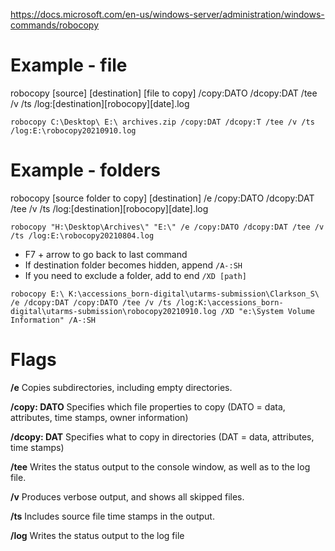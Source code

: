 https://docs.microsoft.com/en-us/windows-server/administration/windows-commands/robocopy

# Example - file
robocopy [source] [destination] [file to copy] /copy:DATO /dcopy:DAT /tee /v /ts /log:[destination]\[robocopy][date].log

```robocopy C:\Desktop\ E:\ archives.zip /copy:DAT /dcopy:T /tee /v /ts /log:E:\robocopy20210910.log```

# Example - folders
robocopy [source folder to copy\] [destination] /e /copy:DATO /dcopy:DAT /tee /v /ts /log:[destination]\[robocopy][date].log

```robocopy "H:\Desktop\Archives\" "E:\" /e /copy:DATO /dcopy:DAT /tee /v /ts /log:E:\robocopy20210804.log```

* F7 + arrow to go back to last command
* If destination folder becomes hidden, append ``` /A-:SH ```
* If you need to exclude a folder, add to end ``` /XD [path] ```

```
robocopy E:\ K:\accessions_born-digital\utarms-submission\Clarkson_S\ /e /dcopy:DAT /copy:DATO /tee /v /ts /log:K:\accessions_born-digital\utarms-submission\robocopy20210910.log /XD "e:\System Volume Information" /A-:SH
```


# Flags
**/e**		Copies subdirectories, including empty directories.

**/copy: DATO**	Specifies which file properties to copy (DATO = data, attributes, time stamps, owner information)

**/dcopy: DAT**	Specifies what to copy in directories (DAT = data, attributes, time stamps)

**/tee**		Writes the status output to the console window, as well as to the log file.

**/v**		Produces verbose output, and shows all skipped files.

**/ts**		Includes source file time stamps in the output.

**/log**		Writes the status output to the log file
